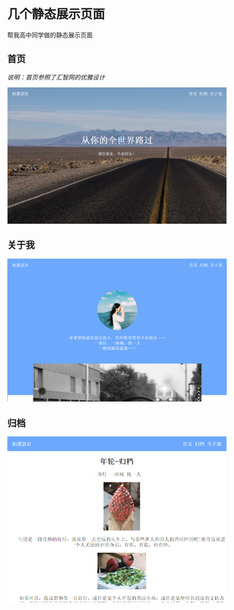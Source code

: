 # 几个静态展示页面

帮我高中同学做的静态展示页面

## 首页
*说明：首页参照了汇智网的优雅设计*

![](img/index.PNG)

## 关于我

![](img/about.PNG)

## 归档

![](img/archives.PNG)
